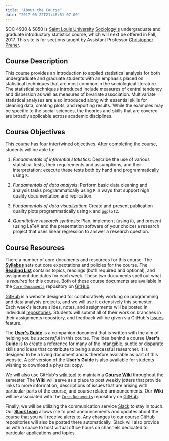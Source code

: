 ```yaml
---
title: "About the Course"
date: "2017-06-22T21:48:51-07:00"
---
```


SOC 4930 & 5050 is [Saint Louis University](https://www.slu.edu/) [Sociology's](https://www.slu.edu/department-of-sociology-and-anthropology) undergraduate and graduate introductory statistics course, which will next be offered in Fall, 2017. This site is for sections taught by Assistant Professor [Christopher Prener](https://chris-prener.github.io). 

## Course Description
This course provides an introduction to applied statistical analysis for both undergraduate and graduate students with an emphasis placed on statistical techniques that are most common in the sociological literature. The statistical techniques introduced include measures of central tendency and dispersion as well as measures of bivariate association. Multivariate statistical analyses are also introduced along with essential skills for cleaning data, creating plots, and reporting results. While the examples may be specific to the social sciences, the theories and skills that are covered are broadly applicable across academic disciplines.

## Course Objectives
This course has four intertwined objectives. After completing the course, students will be able to:

1. *Fundamentals of inferential statistics*:  Describe the use of various statistical tests, their requirements and assumptions, and their interpretation; execute these tests both by hand and programmatically using `R`.

2. *Fundamentals of data analysis*:  Perform basic data cleaning and analysis tasks programmatically using `R` in ways that support high quality documentation and replication.

3. *Fundamentals of data visualization*:  Create and present publication quality plots programmatically using `R` and `ggplot2`.

4. *Quantitative research synthesis*:  Plan, implement (using `R`), and present (using LaTeX and the presentation software of your choice) a research project that uses linear regression to answer a research question. 

## Course Resources
There a number of core documents and resources for this course. The **[Syllabus](https://github.com/slu-soc5050/Core-Documents/blob/master/syllabus.pdf)** sets out core expectations and policies for the course. The **[Reading List](https://github.com/slu-soc5050/Core-Documents/blob/master/reading-list.pdf)** contains topics, readings (both required and optional), and assignment due dates for each week. These two documents spell out what is *required* for this course. Both of these course documents are available in the [`Core-Documents`](https://github.com/slu-soc5050/Core-Documents/) repository on [GitHub](https://github.com/slu-soc5050). 

[GitHub](https://github.com/) is a website designed for collaboratively working on programming and data analysis projects, and we will use it extensively this semester. Each week's lecture slides, notes, and assignments will be posted in individual [repositories](https://help.github.com/articles/about-repositories/). Students will submit all of their work on branches in their assignments repository, and feedback will be given via GitHub's [Issues](https://help.github.com/articles/about-issues/) feature.

The **[User's Guide](https://slu-soc5050.github.io/User-Guide/index.html)** is a companion document that is written with the aim of helping you be *successful* in this course. The idea behind a course **User's Guide** is to create a reference for many of the intangible, subtle or disparate skills and ideas that contribute to being a successful researcher. It is designed to be a living document and is therefore available as part of this website. A `pdf` version of the **User's Guide** is also available for students wishing to download a physical copy.

We will also use GitHub's [wiki tool](https://help.github.com/articles/about-github-wikis/) to maintain a **[Course Wiki](https://github.com/slu-soc5050/Core-Documents/wiki/)** throughout the semester. The **Wiki** will serve as a place to post weekly jotters that provide links to more information, descriptions of issues that are arising with particular parts of the course, and course related announcements. Our **Wiki** will be associated with the [`Core-Documents`](https://github.com/slu-soc5050/Core-Documents/) repository on [GitHub](https://github.com/slu-soc5050).

Finally, we will be utilizing the communication service [Slack](https://slack.com) to stay in touch. Our **[Slack team](https://slu-soc5050.slack.com/)** allows me to post announcements and updates about the course that you will receive alerts to. Any changes to our course GitHub repositories will also be posted there automatically. Slack will also provide us with a space to host virtual office hours on channels dedicated to particular applications and topics.

